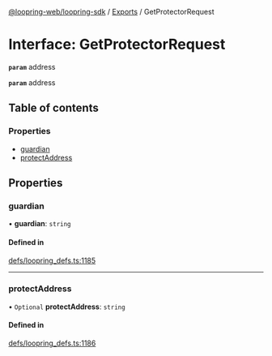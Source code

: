 [@loopring-web/loopring-sdk](../README.md) / [Exports](../modules.md) / GetProtectorRequest

# Interface: GetProtectorRequest

**`param`** address

**`param`** address

## Table of contents

### Properties

- [guardian](GetProtectorRequest.md#guardian)
- [protectAddress](GetProtectorRequest.md#protectaddress)

## Properties

### guardian

• **guardian**: `string`

#### Defined in

[defs/loopring_defs.ts:1185](https://github.com/Loopring/loopring_sdk/blob/a4b843d/src/defs/loopring_defs.ts#L1185)

___

### protectAddress

• `Optional` **protectAddress**: `string`

#### Defined in

[defs/loopring_defs.ts:1186](https://github.com/Loopring/loopring_sdk/blob/a4b843d/src/defs/loopring_defs.ts#L1186)
